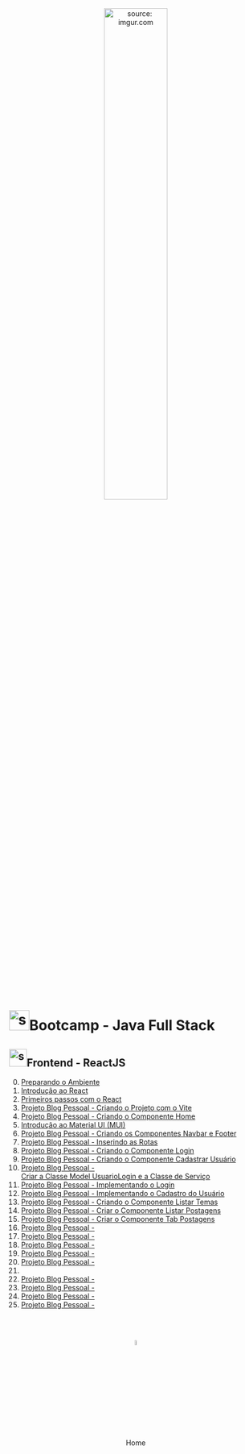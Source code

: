 <div align="center">
    <img src="https://i.imgur.com/AzshGmS.png" title="source: imgur.com" width="50%"/> 
</div>
<h1><img src="https://i.imgur.com/JSfXyzm.png" title="source: imgur.com" width="40px"/>Bootcamp - Java Full Stack </h1>

<h2><img src="https://i.imgur.com/H9wEgsJ.png" title="source: imgur.com" width="35px"/>Frontend - ReactJS</h2>



0. <a href="00.md" >Preparando o Ambiente</a>
1. <a href="01.md" >Introdução ao React</a>
2. <a href="02.md" >Primeiros passos com o React</a>
3. <a href="03.md">Projeto Blog Pessoal - Criando o Projeto com o Vite</a>
4. <a href="04.md">Projeto Blog Pessoal - Criando o Componente Home</a>
5. <a href="05.md">Introdução ao Material UI (MUI)</a>
6. <a href="06.md">Projeto Blog Pessoal - Criando os Componentes Navbar e Footer</a>
7. <a href="07.md">Projeto Blog Pessoal - Inserindo as Rotas</a>
8. <a href="08.md">Projeto Blog Pessoal - Criando o Componente Login</a>
9. <a href="09.md">Projeto Blog Pessoal - Criando o Componente Cadastrar Usuário</a>
10. <a href="10.md">Projeto Blog Pessoal - Criar a Classe Model UsuarioLogin e a Classe de Serviço</a>
11. <a href="11.md">Projeto Blog Pessoal - Implementando o Login</a>
12. <a href="12.md">Projeto Blog Pessoal - Implementando o Cadastro do Usuário</a>
13. <a href="13.md" >Projeto Blog Pessoal - Criando o Componente Listar Temas</a>
14. <a href="14.md" >Projeto Blog Pessoal - Criar o Componente Listar Postagens</a>
15. <a href="15.md">Projeto Blog Pessoal - Criar o Componente Tab Postagens</a>
16. <a href="16.md" >Projeto Blog Pessoal - </a>
17. <a href="17.md" >Projeto Blog Pessoal - </a>
18. <a href="18.md" >Projeto Blog Pessoal - </a>
19. <a href="19.md" >Projeto Blog Pessoal - </a>
20. <a href="20.md" >Projeto Blog Pessoal - </a>
21. <a href="21.md"></a>
22. <a href="22.md" >Projeto Blog Pessoal - </a>
23. <a href="23.md" >Projeto Blog Pessoal - </a>
24. <a href="24.md" >Projeto Blog Pessoal - </a>
25. <a href="25.md" >Projeto Blog Pessoal - </a>



<br /><br />
	

<div align="center"><a href="../README.md"><img src="https://i.imgur.com/kfHCxif.png" title="source: imgur.com" width="5%"/></a></div>
<div align="center">Home</div>
